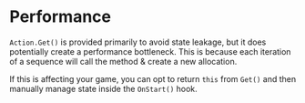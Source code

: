 # Performance

`Action.Get()` is provided primarily to avoid state leakage, but it does potentially create a performance bottleneck. This is because each iteration of a sequence will call the method & create a new allocation.

If this is affecting your game, you can opt to return `this` from `Get()` and then manually manage state inside the `OnStart()` hook.